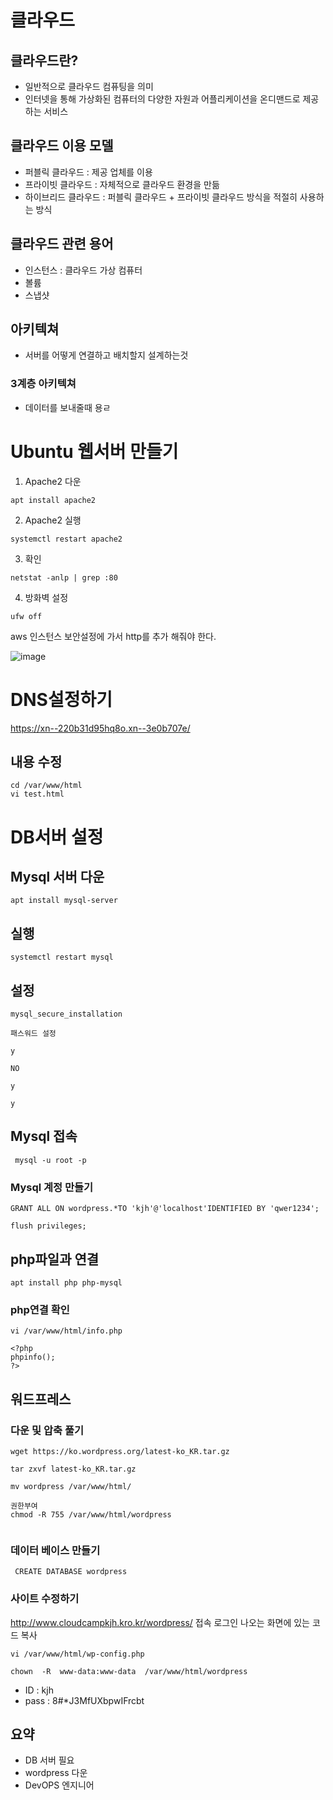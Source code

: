 # 클라우드

## 클라우드란?
- 일반적으로 클라우드 컴퓨팅을 의미
- 인터넷을 통해 가상화된 컴퓨터의 다양한 자원과 어플리케이션을 온디맨드로 제공하는 서비스

## 클라우드 이용 모델
- 퍼블릭 클라우드 : 제공 업체를 이용
- 프라이빗 클라우드 : 자체적으로 클라우드 환경을 만듦
- 하이브리드 클라우드 : 퍼블릭 클라우드 + 프라이빗 클라우드 방식을 적절히 사용하는 방식

## 클라우드 관련 용어
- 인스턴스 : 클라우드 가상 컴퓨터
- 볼륨
- 스냅샷

## 아키텍쳐
- 서버를 어떻게 연결하고 배치할지 설계하는것

### 3계층 아키텍쳐
- 데이터를 보내줄때 용ㄹ

# Ubuntu 웹서버 만들기

1. Apache2 다운
```shell
apt install apache2
```

2. Apache2 실행
```shell
systemctl restart apache2
```

3. 확인
```shell
netstat -anlp | grep :80
```

4. 방화벽 설정
```shell
ufw off
```
aws 인스턴스 보안설정에 가서 http를 추가 해줘야 한다.


![image](./image/aws/24.png)


# DNS설정하기
https://xn--220b31d95hq8o.xn--3e0b707e/

## 내용 수정
```shell
cd /var/www/html
vi test.html
```

# DB서버 설정

## Mysql 서버 다운
```shell
apt install mysql-server
```

## 실행
```shell
systemctl restart mysql
```
## 설정

```shell
mysql_secure_installation

패스워드 설정

y

NO

y

y
```
## Mysql 접속
```shell
 mysql -u root -p
```
### Mysql 계정 만들기
```mysql
GRANT ALL ON wordpress.*TO 'kjh'@'localhost'IDENTIFIED BY 'qwer1234';

flush privileges;
```

## php파일과 연결
```shell
apt install php php-mysql
```

### php연결 확인
```shell
vi /var/www/html/info.php

<?php
phpinfo();
?>

```
## 워드프레스

### 다운 및 압축 풀기
```shell
wget https://ko.wordpress.org/latest-ko_KR.tar.gz

tar zxvf latest-ko_KR.tar.gz

mv wordpress /var/www/html/

권한부여
chmod -R 755 /var/www/html/wordpress


```

### 데이터 베이스 만들기
```mysql
 CREATE DATABASE wordpress
```

### 사이트 수정하기
http://www.cloudcampkjh.kro.kr/wordpress/ 접속 로그인
나오는 화면에 있는 코드 복사


```shell
vi /var/www/html/wp-config.php
```

```shell
chown  -R  www-data:www-data  /var/www/html/wordpress
```


- ID : kjh
- pass : 8#*J3MfUXbpwIFrcbt

## 요약
- DB 서버 필요
- wordpress 다운
- DevOPS 엔지니어
